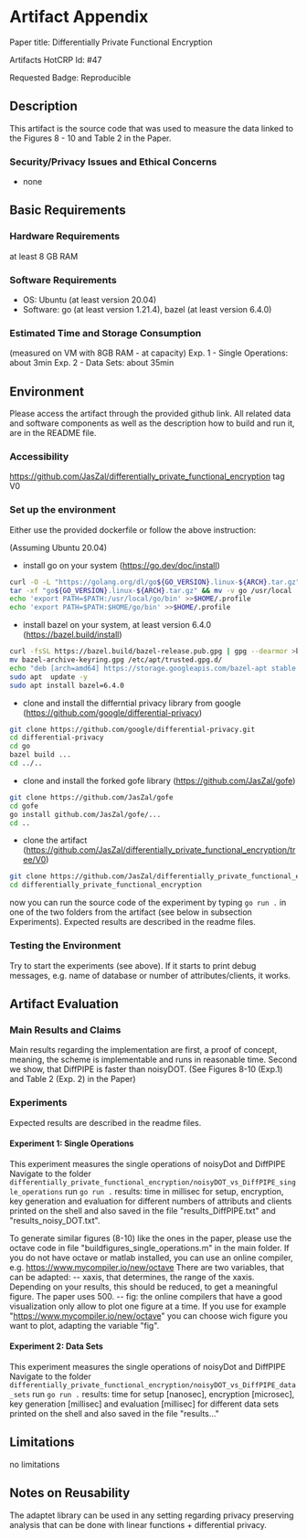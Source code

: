 # Artifact Appendix

Paper title: Differentially Private Functional Encryption

Artifacts HotCRP Id: #47 

Requested Badge: Reproducible

## Description
This artifact is the source code that was used to measure the data linked to the Figures 8 - 10 and Table 2 in the Paper. 

### Security/Privacy Issues and Ethical Concerns
- none

## Basic Requirements

### Hardware Requirements
at least 8 GB RAM

### Software Requirements
- OS: Ubuntu (at least version 20.04)
- Software: go (at least version 1.21.4), bazel (at least version 6.4.0)

### Estimated Time and Storage Consumption
(measured on VM with 8GB RAM - at capacity)
Exp. 1 - Single Operations: about 3min 
Exp. 2 - Data Sets: about 35min 


## Environment
Please access the artifact through the provided github link. All related data and software components as well as the description how to build and run it, are in the README file.

### Accessibility
https://github.com/JasZal/differentially_private_functional_encryption 
tag V0


### Set up the environment
Either use the provided dockerfile or follow the above instruction:

(Assuming Ubuntu 20.04)
- install go on your system (https://go.dev/doc/install)
```bash
curl -O -L "https://golang.org/dl/go${GO_VERSION}.linux-${ARCH}.tar.gz" 
tar -xf "go${GO_VERSION}.linux-${ARCH}.tar.gz" && mv -v go /usr/local
echo 'export PATH=$PATH:/usr/local/go/bin' >>$HOME/.profile
echo 'export PATH=$PATH:$HOME/go/bin' >>$HOME/.profile
```
  
- install bazel on your system, at least version 6.4.0 (https://bazel.build/install)
```bash
curl -fsSL https://bazel.build/bazel-release.pub.gpg | gpg --dearmor >bazel-archive-keyring.gpg
mv bazel-archive-keyring.gpg /etc/apt/trusted.gpg.d/
echo "deb [arch=amd64] https://storage.googleapis.com/bazel-apt stable jdk1.8" | tee /etc/apt/sources.list.d/bazel.list 
sudo apt  update -y 
sudo apt install bazel=6.4.0
```

- clone and install the differntial privacy library from google (https://github.com/google/differential-privacy)
```bash 
git clone https://github.com/google/differential-privacy.git
cd differential-privacy
cd go
bazel build ...
cd ../..
```

- clone and install the forked gofe library (https://github.com/JasZal/gofe)
```bash
git clone https://github.com/JasZal/gofe
cd gofe
go install github.com/JasZal/gofe/...
cd ..
```

- clone the artifact (https://github.com/JasZal/differentially_private_functional_encryption/tree/V0)
```bash
git clone https://github.com/JasZal/differentially_private_functional_encryption
cd differentially_private_functional_encryption
```

now you can run the source code of the experiment by typing ```go run .``` in one of the two folders from the artifact (see below in subsection Experiments).
Expected results are described in the readme files.


### Testing the Environment
Try to start the experiments (see above). If it starts to print debug messages, e.g. name of database or number of attributes/clients, it works.


## Artifact Evaluation

### Main Results and Claims
Main results regarding the implementation are first, a proof of concept, meaning, the scheme is implementable and runs in reasonable time. Second we show, that DiffPIPE is faster than noisyDOT. (See Figures 8-10 (Exp.1) and Table 2 (Exp. 2) in the Paper)


### Experiments
Expected results are described in the readme files.

#### Experiment 1: Single Operations
This experiment measures the single operations of noisyDot and DiffPIPE 
Navigate to the folder ``differentially_private_functional_encryption/noisyDOT_vs_DiffPIPE_single_operations``
run ```go run .```
results: time in millisec for setup, encryption, key generation and evaluation for different numbers of attributs and clients printed on the shell and also saved in the file "results_DiffPIPE.txt" and "results_noisy_DOT.txt".

To generate similar figures (8-10) like the ones in the paper, please use the octave code in file "buildfigures_single_operations.m" in the main folder. 
If you do not have octave or matlab installed, you can use an online compiler, e.g. https://www.mycompiler.io/new/octave
There are two variables, that can be adapted:
-- xaxis, that determines, the range of the xaxis. Depending on your results, this should be reduced, to get a meaningful figure. The paper uses 500.
-- fig: the online compilers that have a good visualization only allow to plot one figure at a time. If you use for example "https://www.mycompiler.io/new/octave" you can choose wich figure you want to plot, adapting the variable "fig". 


#### Experiment 2: Data Sets
This experiment measures the single operations of noisyDot and DiffPIPE
Navigate to the folder ``differentially_private_functional_encryption/noisyDOT_vs_DiffPIPE_data_sets``
run ```go run .```
results: time for setup [nanosec], encryption [microsec], key generation [millisec]  and evaluation [millisec] for different data sets printed on the shell and also saved in the file "results..."

## Limitations
no limitations

## Notes on Reusability
The adaptet library can be used in any setting regarding privacy preserving analysis that can be done with linear functions + differential privacy.
